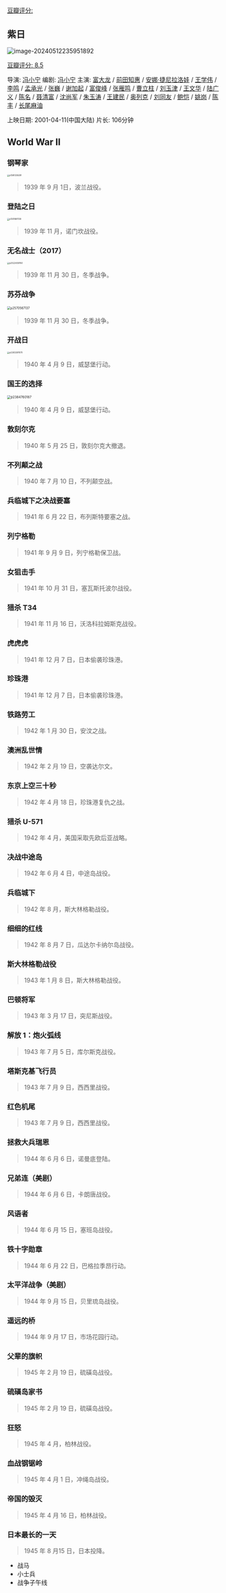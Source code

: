 

## 

[豆瓣评分: ]()

## 紫日

![image-20240512235951892](./zhanzheng/image-20240512235951892.png)

[豆瓣评分: 8.5](https://movie.douban.com/subject/1308078/)

导演: [冯小宁](https://movie.douban.com/celebrity/1274250/)
编剧: [冯小宁](https://movie.douban.com/celebrity/1274250/)
主演: [富大龙](https://movie.douban.com/celebrity/1274705/) / [前田知惠](https://movie.douban.com/celebrity/1314345/) / [安娜·捷尼拉洛娃](https://movie.douban.com/celebrity/1315581/) / [王学伟](https://movie.douban.com/celebrity/1336967/) / [李鸣](https://movie.douban.com/celebrity/1336632/) / [孟承光](https://movie.douban.com/subject_search?search_text=孟承光) / [张巍](https://movie.douban.com/subject_search?search_text=张巍) / [谢加起](https://movie.douban.com/celebrity/1374753/) / [富俊峰](https://movie.douban.com/celebrity/1374752/) / [张雁鸣](https://movie.douban.com/subject_search?search_text=张雁鸣) / [曹立柱](https://movie.douban.com/subject_search?search_text=曹立柱) / [刘玉津](https://movie.douban.com/subject_search?search_text=刘玉津) / [王文华](https://movie.douban.com/subject_search?search_text=王文华) / [陆广义](https://movie.douban.com/subject_search?search_text=陆广义) / [陈名](https://movie.douban.com/subject_search?search_text=陈名) / [聂清富](https://movie.douban.com/subject_search?search_text=聂清富) / [沈尚军](https://movie.douban.com/subject_search?search_text=沈尚军) / [朱玉涛](https://movie.douban.com/subject_search?search_text=朱玉涛) / [王建民](https://movie.douban.com/subject_search?search_text=王建民) / [奥列克](https://movie.douban.com/subject_search?search_text=奥列克) / [刘同友](https://movie.douban.com/subject_search?search_text=刘同友) / [鲍恺](https://movie.douban.com/subject_search?search_text=鲍恺) / [姚岗](https://movie.douban.com/celebrity/1349851/) / [陈丰](https://movie.douban.com/subject_search?search_text=陈丰) / [长尾麻油](https://movie.douban.com/subject_search?search_text=长尾麻油)

上映日期: 2001-04-11(中国大陆)
片长: 106分钟

## World War Ⅱ

### 钢琴家

<img src="war/p1381339291.webp" alt="p1381339291" style="zoom: 33%;" />

> 1939 年 9 月 1日，波兰战役。

### 登陆之日

<img src="war/p1301881139.webp" alt="p1301881139" style="zoom:33%;" />

> 1939 年 11 月，诺门坎战役。

### 无名战士（2017）

<img src="war/p2522439760.webp" alt="p2522439760" style="zoom:33%;" />

> 1939 年 11 月 30 日，冬季战争。

### 苏芬战争

<img src="war/p2570567137.webp" alt="p2570567137" style="zoom: 50%;" />

>1939 年 11 月 30 日，冬季战争。

### 开战日

<img src="war/p2263287670.webp" alt="p2263287670" style="zoom:33%;" />

> 1940 年 4 月 9 日，威瑟堡行动。

### 国王的选择

<img src="war/p2384760187.webp" alt="p2384760187" style="zoom:53%;" />

>1940 年 4 月 9 日，威瑟堡行动。

### 敦刻尔克



> 1940 年 5 月 25 日，敦刻尔克大撤退。

### 不列颠之战



> 1940 年 7 月 10 日，不列颠空战。

### 兵临城下之决战要塞



> 1941 年 6 月 22 日，布列斯特要塞之战。

### 列宁格勒



> 1941 年 9 月 9 日，列宁格勒保卫战。

### 女狙击手



> 1941 年 10 月 31 日，塞瓦斯托波尔战役。

### 猎杀 T34



> 1941 年 11 月 16 日，沃洛科拉姆斯克战役。

### 虎虎虎



> 1941 年 12 月 7 日，日本偷袭珍珠港。

### 珍珠港



> 1941 年 12 月 7 日，日本偷袭珍珠港。

### 铁路劳工



> 1942 年 1 月 30 日，安汶之战。

### 澳洲乱世情



> 1942 年 2 月 19 日，空袭达尔文。

### 东京上空三十秒



> 1942 年 4 月 18 日，珍珠港复仇之战。

### 猎杀 U-571



> 1942 年 4 月，美国采取先欧后亚战略。

### 决战中途岛



> 1942 年 6 月 4 日，中途岛战役。

### 兵临城下



> 1942 年 8 月，斯大林格勒战役。

### 细细的红线



> 1942 年 8 月 7 日，瓜达尔卡纳尔岛战役。

### 斯大林格勒战役



> 1943 年 1 月 8 日，斯大林格勒战役。

### 巴顿将军



> 1943 年 3 月 17 日，突尼斯战役。

### 解放 1：炮火弧线



> 1943 年 7 月 5 日，库尔斯克战役。

### 塔斯克基飞行员



> 1943 年 7 月 9 日，西西里战役。

### 红色机尾



>1943 年 7 月 9 日，西西里战役。

### 拯救大兵瑞恩



> 1944 年 6 月 6 日，诺曼底登陆。

### 兄弟连（美剧）



> 1944 年 6 月 6 日，卡朗唐战役。

### 风语者



> 1944 年 6 月 15 日，塞班岛战役。

### 铁十字勋章



> 1944 年 6 月 22 日，巴格拉季昂行动。

### 太平洋战争（美剧）



> 1944 年 9 月 15 日，贝里琉岛战役。

### 遥远的桥



> 1944 年 9 月 17 日，市场花园行动。

### 父辈的旗帜



> 1945 年 2 月 19 日，硫磺岛战役。

### 硫磺岛家书



> 1945 年 2 月 19 日，硫磺岛战役。

### 狂怒



> 1945 年 4 月，柏林战役。

### 血战钢锯岭



> 1945 年 4 月 1 日，冲绳岛战役。

### 帝国的毁灭



> 1945 年 4 月 16 日，柏林战役。

### 日本最长的一天



> 1945 年 8 月15 日，日本投降。







- 战马
- 小士兵
- 战争子午线